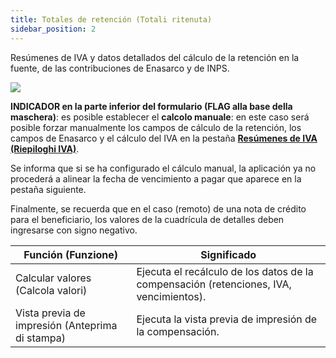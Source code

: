 ```yaml
---
title: Totales de retención (Totali ritenuta)
sidebar_position: 2
---
```


Resúmenes de IVA y datos detallados del cálculo de la retención en la fuente, de las contribuciones de Enasarco y de INPS.

![](/img/it-it/finance-area/professional-men/compensations-management/total-withholding-tax/image01.png)

**INDICADOR en la parte inferior del formulario (FLAG alla base della maschera)**: es posible establecer el **calcolo manuale**: en este caso será posible forzar manualmente los campos de cálculo de la retención, los campos de Enasarco y el cálculo del IVA en la pestaña **[Resúmenes de IVA (Riepiloghi IVA)](/docs/finance-area/professional-men/compensations-management/vat-summaries)**.

Se informa que si se ha configurado el cálculo manual, la aplicación ya no procederá a alinear la fecha de vencimiento a pagar que aparece en la pestaña siguiente.

Finalmente, se recuerda que en el caso (remoto) de una nota de crédito para el beneficiario, los valores de la cuadrícula de detalles deben ingresarse con signo negativo.

| Función (Funzione) | Significado |
| --- | --- |
| Calcular valores (Calcola valori) | Ejecuta el recálculo de los datos de la compensación (retenciones, IVA, vencimientos). |
| Vista previa de impresión (Anteprima di stampa) | Ejecuta la vista previa de impresión de la compensación. |